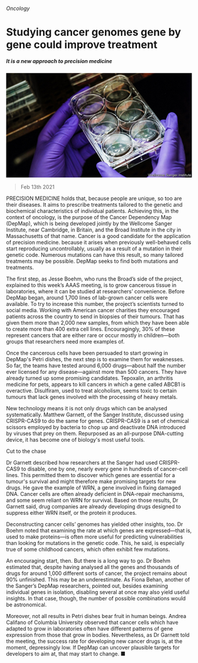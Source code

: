 ###### Oncology

# Studying cancer genomes gene by gene could improve treatment 

##### It is a new approach to precision medicine 

![image](images/20210213_stp501.jpg) 

> Feb 13th 2021 


PRECISION MEDICINE holds that, because people are unique, so too are their diseases. It aims to prescribe treatments tailored to the genetic and biochemical characteristics of individual patients. Achieving this, in the context of oncology, is the purpose of the Cancer Dependency Map (DepMap), which is being developed jointly by the Wellcome Sanger Institute, near Cambridge, in Britain, and the Broad Institute in the city in Massachusetts of that name. Cancer is a good candidate for the application of precision medicine. because it arises when previously well-behaved cells start reproducing uncontrollably, usually as a result of a mutation in their genetic code. Numerous mutations can have this result, so many tailored treatments may be possible. DepMap seeks to find both mutations and treatments.


The first step, as Jesse Boehm, who runs the Broad’s side of the project, explained to this week’s AAAS meeting, is to grow cancerous tissue in laboratories, where it can be studied at researchers’ convenience. Before DepMap began, around 1,700 lines of lab-grown cancer cells were available. To try to increase this number, the project’s scientists turned to social media. Working with American cancer charities they encouraged patients across the country to send in biopsies of their tumours. That has given them more than 2,000 new samples, from which they have been able to create more than 400 extra cell lines. Encouragingly, 30% of these represent cancers that are either rare or occur mostly in children—both groups that researchers need more examples of.



Once the cancerous cells have been persuaded to start growing in DepMap's Petri dishes, the next step is to examine them for weaknesses. So far, the teams have tested around 6,000 drugs—about half the number ever licensed for any disease—against more than 500 cancers. They have already turned up some promising candidates. Tepoxalin, an arthritis medicine for pets, appears to kill cancers in which a gene called ABCB1 is overactive. Disulfiram, used to treat alcoholism, seems toxic to certain tumours that lack genes involved with the processing of heavy metals.


New technology means it is not only drugs which can be analysed systematically. Matthew Garnett, of the Sanger Institute, discussed using CRISPR-CAS9 to do the same for genes. CRISPR-CAS9 is a set of chemical scissors employed by bacteria to chop up and deactivate DNA introduced by viruses that prey on them. Repurposed as an all-purpose DNA-cutting device, it has become one of biology's most useful tools.

Cut to the chase


Dr Garnett described how researchers at the Sanger had used CRISPR-CAS9 to disable, one by one, nearly every gene in hundreds of cancer-cell lines. This permitted them to discover which genes are essential for a tumour's survival and might therefore make promising targets for new drugs. He gave the example of WRN, a gene involved in fixing damaged DNA. Cancer cells are often already deficient in DNA-repair mechanisms, and some seem reliant on WRN for survival. Based on those results, Dr Garnett said, drug companies are already developing drugs designed to suppress either WRN itself, or the protein it produces.


Deconstructing cancer cells’ genomes has yielded other insights, too. Dr Boehm noted that examining the rate at which genes are expressed—that is, used to make proteins—is often more useful for predicting vulnerabilities than looking for mutations in the genetic code. This, he said, is especially true of some childhood cancers, which often exhibit few mutations.


An encouraging start, then. But there is a long way to go. Dr Boehm estimated that, despite having analysed all the genes and thousands of drugs for around 1,000 different sorts of cancer, the project remains about 90% unfinished. This may be an underestimate. As Fiona Behan, another of the Sanger’s DepMap researchers, pointed out, besides examining individual genes in isolation, disabling several at once may also yield useful insights. In that case, though, the number of possible combinations would be astronomical.


Moreover, not all results in Petri dishes bear fruit in human beings. Andrea Califano of Columbia University observed that cancer cells which have adapted to grow in laboratories often have different patterns of gene expression from those that grow in bodies. Nevertheless, as Dr Garnett told the meeting, the success rate for developing new cancer drugs is, at the moment, depressingly low. If DepMap can uncover plausible targets for developers to aim at, that may start to change. ■

